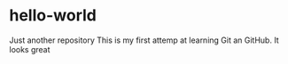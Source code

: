 # hello-world
Just another repository
This is my first attemp at learning Git an GitHub.
It looks great
